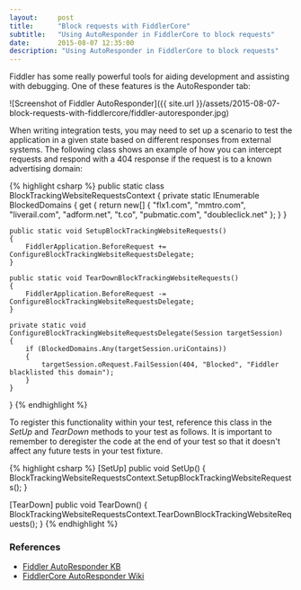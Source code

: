```yaml
---
layout:     post
title:      "Block requests with FiddlerCore"
subtitle:   "Using AutoResponder in FiddlerCore to block requests"
date:       2015-08-07 12:35:00
description: "Using AutoResponder in FiddlerCore to block requests"
---
```


<p>Fiddler has some really powerful tools for aiding development and assisting with debugging. One of these features is
the AutoResponder tab:</p>

![Screenshot of Fiddler AutoResponder]({{ site.url }}/assets/2015-08-07-block-requests-with-fiddlercore/fiddler-autoresponder.jpg)

<p>When writing integration tests, you may need to set up a scenario to test the application in a given state based on
different responses from external systems. The following class shows an example of how you can intercept requests and respond
with a 404 response if the request is to a known advertising domain:</p>

{% highlight csharp %}
public static class BlockTrackingWebsiteRequestsContext
{
    private static IEnumerable<string> BlockedDomains
    {
        get
        {
            return new[]
            {
                "flx1.com",
                "mmtro.com",
                "liverail.com",
                "adform.net",
                "t.co",
                "pubmatic.com",
                "doubleclick.net"
            };
        }
    }

    public static void SetupBlockTrackingWebsiteRequests()
    {
        FiddlerApplication.BeforeRequest += ConfigureBlockTrackingWebsiteRequestsDelegate;
    }

    public static void TearDownBlockTrackingWebsiteRequests()
    {
        FiddlerApplication.BeforeRequest -= ConfigureBlockTrackingWebsiteRequestsDelegate;
    }

    private static void ConfigureBlockTrackingWebsiteRequestsDelegate(Session targetSession)
    {
        if (BlockedDomains.Any(targetSession.uriContains))
        {
            targetSession.oRequest.FailSession(404, "Blocked", "Fiddler blacklisted this domain");
        }
    }
}
{% endhighlight %}

<p>To register this functionality within your test, reference this class in the <em>SetUp</em> and <em>TearDown</em>
methods to your test as follows. It is important to remember to deregister the code at the end of your test so that it doesn't
affect any future tests in your test fixture.</p>

{% highlight csharp %}
[SetUp]
public void SetUp()
{
    BlockTrackingWebsiteRequestsContext.SetupBlockTrackingWebsiteRequests();
}

[TearDown]
public void TearDown()
{
    BlockTrackingWebsiteRequestsContext.TearDownBlockTrackingWebsiteRequests();
}
{% endhighlight %}

<h3>References</h3>
<ul>
    <li><a href="http://docs.telerik.com/fiddler/KnowledgeBase/AutoResponder">Fiddler AutoResponder KB</a></li>
	<li><a href="http://fiddler.wikidot.com/fiddlercore-autorespond">FiddlerCore AutoResponder Wiki</a></li>
	
</ul>